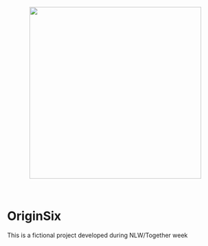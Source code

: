<p align="center"><img src="./assets/logo/logo.svg" width="400"></p><br/>

<h1>OriginSix</h1> 
    <p>This is a fictional project developed during NLW/Together week</p>  
    <p></p>

<br/>

